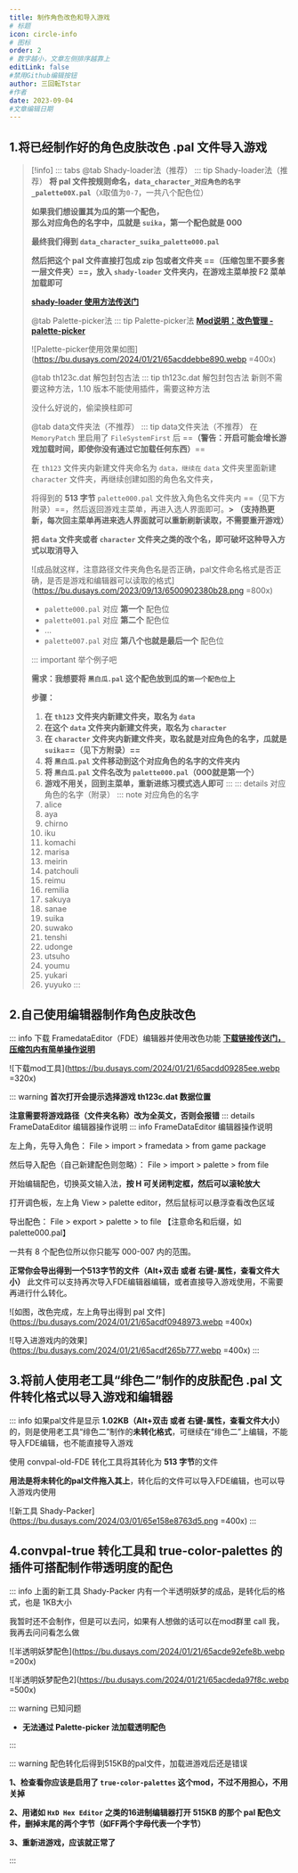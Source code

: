 ```yaml
---
title: 制作角色改色和导入游戏
# 标题
icon: circle-info
# 图标
order: 2
# 数字越小，文章左侧排序越靠上
editLink: false
#禁用Github编辑按钮
author: 三回転Tstar
#作者
date: 2023-09-04
#文章编辑日期
---
```


## 1.将已经制作好的角色皮肤改色 .pal 文件导入游戏

> [!info]
> ::: tabs
> @tab Shady-loader法（推荐）
> ::: tip Shady-loader法（推荐）
> **将 pal 文件按规则命名，`data_character_对应角色的名字_palette00X.pal`**（`X`取值为`0-7`，一共八个配色位）
>
> **如果我们想设置其为瓜的第一个配色，<br>那么对应角色的名字中，瓜就是 `suika`，第一个配色就是 000**
> 
> **最终我们得到 `data_character_suika_palette000.pal`**
> 
> **然后把这个 pal 文件直接打包成 zip 包或者文件夹 ==（压缩包里不要多套一层文件夹）==，放入 `shady-loader` 文件夹内，在游戏主菜单按 F2 菜单加载即可**
> 
> [**shady-loader 使用方法传送门**](/mods/DIY/Shady-loader.html)
> 
> @tab Palette-picker法
> ::: tip Palette-picker法
> [**Mod说明：改色管理 - palette-picker**](mods/AdvancedMods/palette-picker.html)
> 
> ![Palette-picker使用效果如图](https://bu.dusays.com/2024/01/21/65acddebbe890.webp =400x)
> 
> @tab th123c.dat 解包封包古法
> ::: tip th123c.dat 解包封包古法
> 新则不需要这种方法，1.10 版本不能使用插件，需要这种方法
> 
> 没什么好说的，偷梁换柱即可
> 
> @tab data文件夹法（不推荐）
> ::: tip data文件夹法（不推荐）
> 在 `MemoryPatch` 里启用了 `FileSystemFirst` 后 ==**（警告：开启可能会增长游戏加载时间，即使你没有通过它加载任何东西）**==
> 
> 在 `th123` 文件夹内新建文件夹命名为 `data，继续在` `data` 文件夹里面新建 `character` 文件夹，再继续创建如图的角色名文件夹，
> 
> 将得到的 **513 字节** `palette000.pal` 文件放入角色名文件夹内 ==（见下方附录）==，然后返回游戏主菜单，再进入选人界面即可。**> （支持热更新，每次回主菜单再进来选人界面就可以重新刷新读取，不需要重开游戏）**
> 
> **把 `data` 文件夹或者 `character` 文件夹之类的改个名，即可破坏这种导入方式以取消导入**
> 
> ![成品就这样，注意路径文件夹角色名是否正确，pal文件命名格式是否正确，是否是游戏和编辑器可以读取的格式](https://bu.dusays.com/2023/09/13/6500902380b28.png =800x)
> 
> 
> - `palette000.pal` 对应 **第一个** 配色位
> - `palette001.pal` 对应 **第二个** 配色位
> - ...
> - `palette007.pal` 对应 **第八个也就是最后一个** 配色位
> 
> ::: important 举个例子吧
> 
> 
> **需求：我想要将 `黑白瓜.pal` 这个配色放到瓜的`第一个配色位`上**
> 
> **步骤：**
> 1. **在 `th123` 文件夹内新建文件夹，取名为 `data`**
> 2. **在这个 `data` 文件夹内新建文件夹，取名为 `character`**
> 3. **在 `character` 文件夹内新建文件夹，取名就是对应角色的名字，瓜就是 `suika`==（见下方附录）==**
> 4. **将 `黑白瓜.pal` 文件移动到这个对应角色的名字的文件夹内**
> 5. **将 `黑白瓜.pal` 文件名改为 `palette000.pal`（000就是第一个）**
> 6. **游戏不用关，回到主菜单，重新进练习模式选人即可**
> :::
> ::: details 对应角色的名字（附录）
> ::: note 对应角色的名字
> 1. alice
> 1. aya
> 1. chirno
> 1. iku
> 1. komachi
> 1. marisa
> 1. meirin
> 1. patchouli
> 1. reimu
> 1. remilia
> 1. sakuya
> 1. sanae
> 1. suika
> 1. suwako
> 1. tenshi
> 1. udonge
> 1. utsuho
> 1. youmu
> 1. yukari
> 1. yuyuko
> :::

## 2.自己使用编辑器制作角色皮肤改色

::: info 下载 FramedataEditor（FDE）编辑器并使用改色功能
[**下载链接传送门，压缩包内有简单操作说明**](/about/#非想天则资源下载指路) 


![下载mod工具](https://bu.dusays.com/2024/01/21/65acdd09285ee.webp =320x)

::: warning
**首次打开会提示选择游戏 th123c.dat 数据位置**

**注意需要将游戏路径（文件夹名称）改为全英文，否则会报错**
::: details FrameDataEditor 编辑器操作说明
::: info FrameDataEditor 编辑器操作说明

左上角，先导入角色： File > import > framedata > from game package

然后导入配色（自己新建配色则忽略）： File > import > palette > from file

开始编辑配色，切换英文输入法，**按 H 可关闭判定框，然后可以滚轮放大**

打开调色板，左上角 View > palette editor，然后鼠标可以悬浮查看改色区域

导出配色： File > export > palette > to file 【注意命名和后缀，如palette000.pal】

一共有 8 个配色位所以你只能写 000-007 内的范围。

**正常你会导出得到一个513字节的文件（Alt+双击 或者 右键-属性，查看文件大小）**
此文件可以支持再次导入FDE编辑器编辑，或者直接导入游戏使用，不需要再进行什么转化。

![如图，改色完成，左上角导出得到 pal 文件](https://bu.dusays.com/2024/01/21/65acdf0948973.webp =400x)

![导入进游戏内的效果](https://bu.dusays.com/2024/01/21/65acdf265b777.webp =400x)
:::


## 3.将前人使用老工具“绯色二”制作的皮肤配色 .pal 文件转化格式以导入游戏和编辑器

::: info
如果pal文件是显示 **1.02KB（Alt+双击 或者 右键-属性，查看文件大小）** 的，则是使用老工具“绯色二”制作的**未转化格式**，可继续在“绯色二”上编辑，不能导入FDE编辑，也不能直接导入游戏

使用 convpal-old-FDE 转化工具将其转化为 **513 字节**的文件

**用法是将未转化的pal文件拖入其上**，转化后的文件可以导入FDE编辑，也可以导入游戏内使用

![新工具 Shady-Packer](https://bu.dusays.com/2024/03/01/65e158e8763d5.png =400x)
:::

## 4.convpal-true 转化工具和 true-color-palettes 的插件可搭配制作带透明度的配色

::: info
上面的新工具 Shady-Packer 内有一个半透明妖梦的成品，是转化后的格式，也是 1KB大小

我暂时还不会制作，但是可以去问，如果有人想做的话可以在mod群里 call 我，我再去问问看怎么做

![半透明妖梦配色](https://bu.dusays.com/2024/01/21/65acde92efe8b.webp =200x)

![半透明妖梦配色2](https://bu.dusays.com/2024/01/21/65acdeda97f8c.webp =500x)

::: warning 已知问题

- **无法通过 Palette-picker 法加载透明配色**

:::

::: warning 配色转化后得到515KB的pal文件，加载进游戏后还是错误


**1、检查看你应该是启用了 `true-color-palettes` 这个mod，不过不用担心，不用关掉**

**2、用诸如 `HxD Hex Editor` 之类的16进制编辑器打开 515KB 的那个 pal 配色文件，删掉末尾的两个字节（如FF两个字母代表一个字节）**

**3、重新进游戏，应该就正常了**

:::

